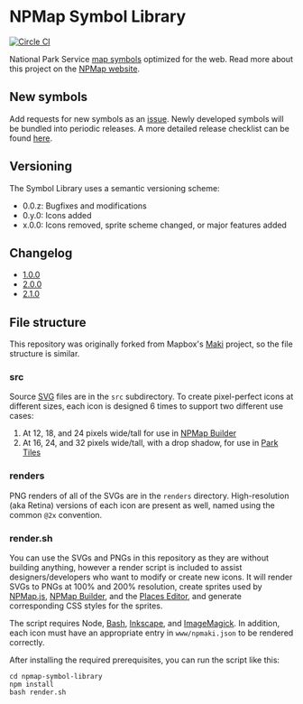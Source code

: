 # NPMap Symbol Library

[![Circle CI](https://circleci.com/gh/nationalparkservice/npmap-symbol-library.svg?style=svg)](https://circleci.com/gh/nationalparkservice/npmap-symbol-library)

National Park Service [map symbols](http://www.nps.gov/hfc/carto/map-symbols.cfm) optimized for the web. Read more about this project on the [NPMap website](http://www.nps.gov/npmap/tools/npmap-symbol-library/).

## New symbols

Add requests for new symbols as an [issue](https://github.com/nationalparkservice/npmap-symbol-library/issues/new). Newly developed symbols will be bundled into periodic releases. A more detailed release checklist can be found [here]().

## Versioning

The Symbol Library uses a semantic versioning scheme:

* 0.0.z: Bugfixes and modifications
* 0.y.0: Icons added
* x.0.0: Icons removed, sprite scheme changed, or major features added

## Changelog

* [1.0.0]()
* [2.0.0](https://github.com/nationalparkservice/npmap-symbol-library/issues?q=milestone%3A2.0.0+is%3Aclosed)
* [2.1.0](https://github.com/nationalparkservice/npmap-symbol-library/issues?q=milestone%3A2.1.0+is%3Aclosed)


## File structure

This repository was originally forked from Mapbox's [Maki](https://github.com/mapbox/maki) project, so the file structure is similar.

### src

Source [SVG](http://en.wikipedia.org/wiki/Scalable_Vector_Graphics) files are in the `src` subdirectory. To create pixel-perfect icons at different sizes, each icon is designed 6 times to support two different use cases:

1. At 12, 18, and 24 pixels wide/tall for use in [NPMap Builder](https://github.com/nationalparkservice/npmap-builder/)
2. At 16, 24, and 32 pixels wide/tall, with a drop shadow, for use in [Park Tiles](https://github.com/nationalparkservice/park-tiles/)

### renders

PNG renders of all of the SVGs are in the `renders` directory. High-resolution (aka Retina) versions of each icon are present as well, named using the common `@2x` convention.

### render.sh

You can use the SVGs and PNGs in this repository as they are without building anything, however a render script is included to assist designers/developers who want to modify or create new icons. It will render SVGs to PNGs at 100% and 200% resolution, create sprites used by [NPMap.js](https://github.com/nationalparkservice/npmap.js), [NPMap Builder](https://github.com/nationalparkservice/npmap-builder), and the [Places Editor](https://github.com/nationalparkservice/places-editor), and generate corresponding CSS styles for the sprites.

The script requires Node, [Bash](http://www.gnu.org/software/bash/bash.html), [Inkscape](http://inkscape.org), and [ImageMagick](http://www.imagemagick.org/). In addition, each icon must have an appropriate entry in `www/npmaki.json` to be rendered correctly.

After installing the required prerequisites, you can run the script like this:

    cd npmap-symbol-library
    npm install
    bash render.sh
